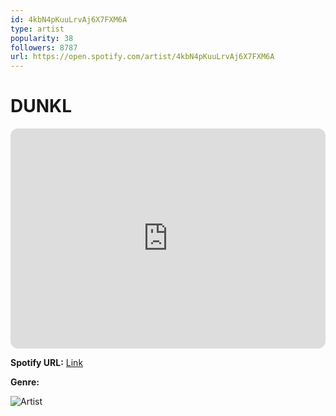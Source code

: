 ```yaml
---
id: 4kbN4pKuuLrvAj6X7FXM6A
type: artist
popularity: 38
followers: 8787
url: https://open.spotify.com/artist/4kbN4pKuuLrvAj6X7FXM6A
---
```

# DUNKL

<iframe style="border-radius:12px" src="https://open.spotify.com/embed/artist/4kbN4pKuuLrvAj6X7FXM6A" width="100%" height="352" frameBorder="0" allowfullscreen="" allow="autoplay; clipboard-write; encrypted-media; fullscreen; picture-in-picture" loading="lazy"></iframe>

**Spotify URL:** [Link](https://open.spotify.com/artist/4kbN4pKuuLrvAj6X7FXM6A)

**Genre:** 

![Artist](https://i.scdn.co/image/ab6761610000e5ebc17ee90053658eb61a1e4ba7)
